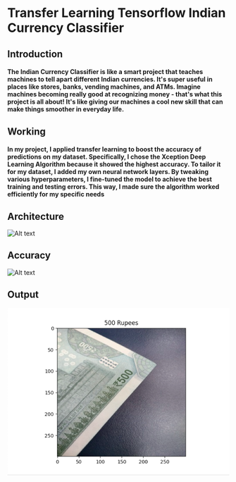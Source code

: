 # Transfer Learning Tensorflow Indian Currency Classifier

## Introduction 

#### The Indian Currency Classifier is like a smart project that teaches machines to tell apart different Indian currencies. It's super useful in places like stores, banks, vending machines, and ATMs. Imagine machines becoming really good at recognizing money - that's what this project is all about! It's like giving our machines a cool new skill that can make things smoother in everyday life.

## Working

#### In my project, I applied transfer learning to boost the accuracy of predictions on my dataset. Specifically, I chose the Xception Deep Learning Algorithm because it showed the highest accuracy. To tailor it for my dataset, I added my own neural network layers. By tweaking various hyperparameters, I fine-tuned the model to achieve the best training and testing errors. This way, I made sure the algorithm worked efficiently for my specific needs

## Architecture 
![Alt text](<Screenshot 2023-12-28 at 5.08.13 PM.png>)

## Accuracy
![Alt text](<Screenshot 2023-12-28 at 4.29.49 PM.png>)

## Output
![Alt text](<Output Images/Output_Pic1.png>)